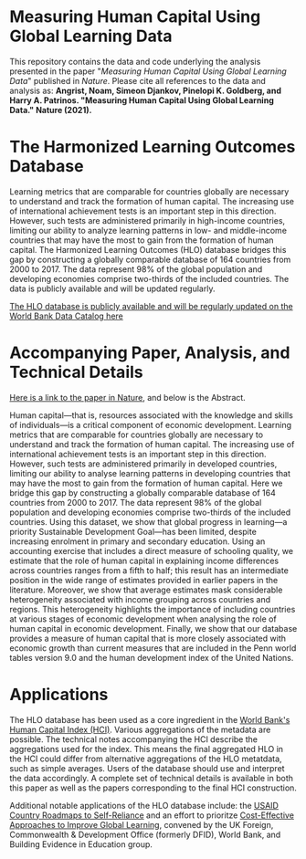 # Measuring Human Capital Using Global Learning Data

This repository contains the data and code underlying the analysis presented in the paper "*Measuring Human Capital Using Global Learning Data*" published in *Nature*. Please cite all references to the data and analysis as: **Angrist, Noam, Simeon Djankov, Pinelopi K. Goldberg, and Harry A. Patrinos. "Measuring Human Capital Using Global Learning Data." Nature (2021).**

# The Harmonized Learning Outcomes Database

Learning metrics that are comparable for countries globally are necessary to understand and track the formation of human capital. The increasing use of international achievement tests is an important step in this direction. However, such tests are administered primarily in high-income countries, limiting our ability to analyze learning patterns in low- and middle-income countries that may have the most to gain from the formation of human capital. The Harmonized Learning Outcomes (HLO) database bridges this gap by constructing a globally comparable database of 164 countries from 2000 to 2017. The data represent 98% of the global population and developing economies comprise two-thirds of the included countries. The data is publicly available and will be updated regularly.

[The HLO database is publicly available and will be regularly updated on the World Bank Data Catalog here](https://datacatalog.worldbank.org/dataset/harmonized-learning-outcomes-hlo-database)

# Accompanying Paper, Analysis, and Technical Details

[Here is a link to the paper in Nature](https://doi.org/10.1038/s41586-021-03323-7), and below is the Abstract.

Human capital—that is, resources associated with the knowledge and skills of individuals—is a critical component of economic development. Learning metrics that are comparable for countries globally are necessary to understand and track the formation of human capital. The increasing use of international achievement tests is an important step in this direction. However, such tests are administered primarily in developed countries, limiting our ability to analyse learning patterns in developing countries that may have the most to gain from the formation of human capital. Here we bridge this gap by constructing a globally comparable database of 164 countries from 2000 to 2017. The data represent 98% of the global population and developing economies comprise two-thirds of the included countries. Using this dataset, we show that global progress in learning—a priority Sustainable Development Goal—has been limited, despite increasing enrolment in primary and secondary education. Using an accounting exercise that includes a direct measure of schooling quality, we estimate that the role of human capital in explaining income differences across countries ranges from a fifth to half; this result has an intermediate position in the wide range of estimates provided in earlier papers in the literature. Moreover, we show that average estimates mask considerable heterogeneity associated with income grouping across countries and regions. This heterogeneity highlights the importance of including countries at various stages of economic development when analysing the role of human capital in economic development. Finally, we show that our database provides a measure of human capital that is more closely associated with economic growth than current measures that are included in the Penn world tables version 9.0 and the human development index of the United Nations.

# Applications

The HLO database has been used as a core ingredient in the [World Bank's Human Capital Index (HCI)](https://www.worldbank.org/en/publication/human-capital). Various aggregations of the metadata are possible. The technical notes accompanying the HCI describe the aggregations used for the index. This means the final aggregated HLO in the HCI could differ from alternative aggregations of the HLO metatdata, such as simple averages. Users of the database should use and interpret the data accordingly. A complete set of technical details is available in both this paper as well as the papers corresponding to the final HCI construction. 

Additional notable applications of the HLO database include: the [USAID Country Roadmaps to Self-Reliance](https://selfreliance.usaid.gov) and an effort to prioritze [Cost-Effective Approaches to Improve Global Learning](http://documents1.worldbank.org/curated/en/719211603835247448/pdf/Cost-Effective-Approaches-to-Improve-Global-Learning-What-Does-Recent-Evidence-Tell-Us-Are-Smart-Buys-for-Improving-Learning-in-Low-and-Middle-Income-Countries.pdf), convened by the UK Foreign, Commonwealth & Development Office (formerly DFID), World Bank, and Building Evidence in Education group.


